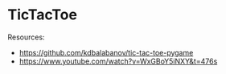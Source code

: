# TicTacToe

Resources:
- https://github.com/kdbalabanov/tic-tac-toe-pygame
- https://www.youtube.com/watch?v=WxGBoY5iNXY&t=476s